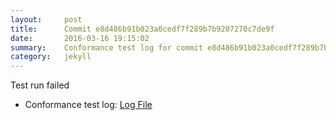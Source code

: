 ```yaml
---
layout:     post
title:      Commit e8d486b91b023a0cedf7f289b7b9207270c7de9f
date:       2016-03-16 19:15:02
summary:    Conformance test log for commit e8d486b91b023a0cedf7f289b7b9207270c7de9f.
category:   jekyll
---
```


Test run failed

- Conformance test log: [Log File](http://s3-us-west-2.amazonaws.com/kraken-e2e-logs/conformance/kraken_e8d486b91b023a0cedf7f289b7b9207270c7de9f_conformance.log)
